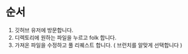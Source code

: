 # 순서
1. 깃허브 유저에 방문합니다.
2. 디렉토리에 원하는 파일을 누르고 folk 합니다.
3. 가져온 파일을 수정하고 풀 리퀘스트 합니다. ( 브런치를 알맞게 선택합니다 )
